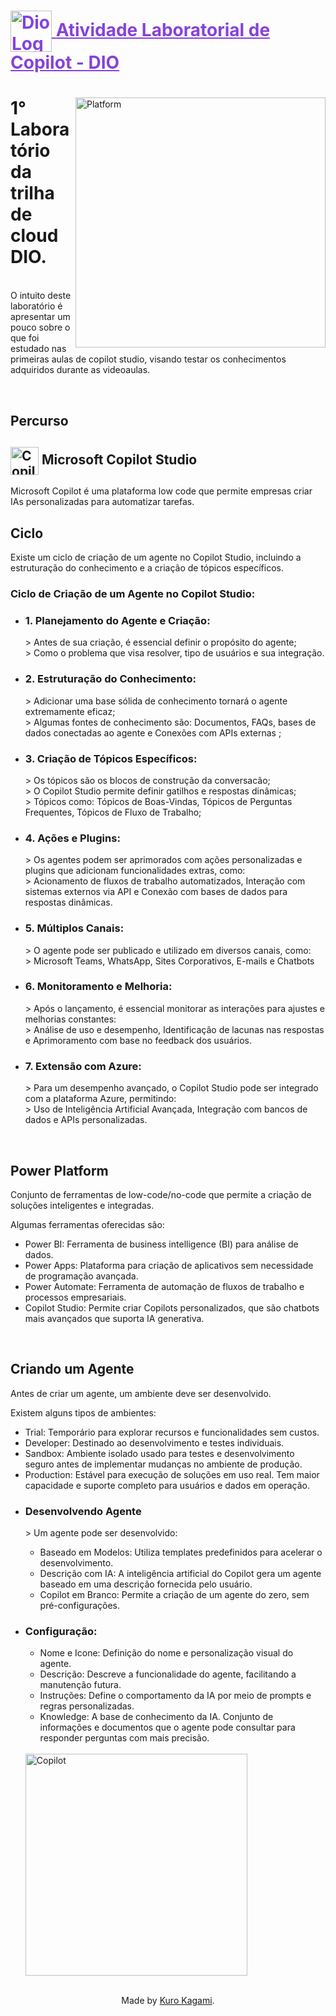 <h1>
    <a href="https://www.dio.me/" style="color:8542DB">
     <img align="center" alt="Dio Logo" width="66px" src="https://ac-landing-pages-user-uploads-production.s3.amazonaws.com/0000051657/a6176d56-6fab-496b-93a9-b95c0f49b56b.png">
    <span>Atividade Laboratorial de Copilot - DIO</span></a>
</h1>

<main>
<img align="right" alt="Platform" height="400" src="https://easi.net/sites/default/files/styles/inline_image/public/2024-08/power_automate.png?itok=spWtXFW8">
<p align="justify"><h1> 1° Laboratório da trilha de cloud DIO.</h1>
<br/>
O intuito deste laboratório é apresentar um pouco sobre o que foi estudado nas primeiras aulas de copilot studio, visando testar os conhecimentos adquiridos durante as videoaulas.
</p>
</main>

<article>
<br/>
<h1>Percurso</h1>

<h2>
    <img align="center" alt="Copilot Logo" width="45px" src="https://brandlogos.net/wp-content/uploads/2023/09/microsoft_copilot-logo_brandlogos.net_zaqzr.png"> Microsoft Copilot Studio
</h2>
<p>Microsoft Copilot é uma plataforma low code que permite empresas criar IAs personalizadas para automatizar tarefas.</p>
<p align="justify">
<h2>Ciclo</h2>
</p>
Existe um ciclo de criação de um agente no Copilot Studio, incluindo a estruturação do conhecimento e a criação de tópicos específicos.<br>
<h3>Ciclo de Criação de um Agente no Copilot Studio:</h3> 
<ul>
    <li><h3 align="justify"> 1. Planejamento do Agente e Criação:</h3>
    > Antes de sua criação, é essencial definir o propósito do agente;<br/> > Como o problema que visa resolver, tipo de usuários e sua integração.
    </li> 
    <li><h3 align="justify"> 2. Estruturação do Conhecimento:</h3>
    > Adicionar uma base sólida de conhecimento tornará o agente extremamente eficaz;<br/> 
    > Algumas fontes de conhecimento são: Documentos, FAQs, bases de dados conectadas ao agente e Conexões com APIs externas ; <br/>
    </li>
    <li><h3 align="justify"> 3. Criação de Tópicos Específicos:</h3>
    > Os tópicos são os blocos de construção da conversacão;<br/> 
    > O Copilot Studio permite definir gatilhos e respostas dinâmicas;<br>
    > Tópicos como: Tópicos de Boas-Vindas, Tópicos de Perguntas Frequentes, Tópicos de Fluxo de Trabalho;<br>
    </li>
    <li><h3 align="justify"> 4. Ações e Plugins:</h3>
    > Os agentes podem ser aprimorados com ações personalizadas e plugins que adicionam funcionalidades extras, como:<br/> 
    > Acionamento de fluxos de trabalho automatizados, Interação com sistemas externos via API e Conexão com bases de dados para respostas dinâmicas.<br>
    </li>
    <li><h3 align="justify"> 5. Múltiplos Canais:</h3>
    > O agente pode ser publicado e utilizado em diversos canais, como:<br/> 
    > Microsoft Teams, WhatsApp, Sites Corporativos, E-mails e Chatbots<br>
    </li>
    <li><h3 align="justify"> 6. Monitoramento e Melhoria:</h3>
    > Após o lançamento, é essencial monitorar as interações para ajustes e melhorias constantes:<br/> 
    > Análise de uso e desempenho, Identificação de lacunas nas respostas e Aprimoramento com base no feedback dos usuários.<br>
    </li>
    <li><h3 align="justify"> 7. Extensão com Azure:</h3>
    > Para um desempenho  avançado, o Copilot Studio pode ser integrado com a plataforma Azure, permitindo:<br/> 
    > Uso de Inteligência Artificial Avançada, Integração com bancos de dados e APIs personalizadas.<br>
    </li>
</ul>
<br/>
<h2>Power Platform</h2>
<p>Conjunto de ferramentas de low-code/no-code que permite a criação de soluções inteligentes e integradas.</p>
Algumas ferramentas oferecidas são: 
<ul>
    <li>Power BI: Ferramenta de business intelligence (BI) para análise de dados.</li>
    <li>Power Apps: Plataforma para criação de aplicativos sem necessidade de programação avançada.</li>
    <li>Power Automate: Ferramenta de automação de fluxos de trabalho e processos empresariais.</li>
    <li>Copilot Studio: Permite criar Copilots personalizados, que são chatbots mais avançados que suporta IA generativa.</li>
</ul>

<br/>

<h2>Criando um Agente</h2>
<p>Antes de criar um agente, um ambiente deve ser desenvolvido.</p>
Existem alguns tipos de ambientes:
<ul>
    <li>Trial: Temporário para explorar recursos e funcionalidades sem custos.</li>
    <li>Developer: Destinado ao desenvolvimento e testes individuais.</li>
    <li>Sandbox: Ambiente isolado usado para testes e desenvolvimento seguro antes de implementar mudanças no ambiente de produção.</li>
    <li>Production: Estável para execução de soluções em uso real. Tem maior capacidade e suporte completo para usuários e dados em operação.</li>
</ul>
<ul>
    <li><h3 align="justify"> Desenvolvendo Agente</h3>
    > Um agente pode ser desenvolvido:<br/> 
    </li>
    <ul>
        <li>Baseado em Modelos: Utiliza templates predefinidos para acelerar o desenvolvimento.</li>
        <li>Descrição com IA: A inteligência artificial do Copilot gera um agente baseado em uma descrição fornecida pelo usuário.</li>
        <li>Copilot em Branco: Permite a criação de um agente do zero, sem pré-configurações.</li>
    </ul>
    <li><h3 align="justify"> Configuração:</h3>
    <ul>
        <li>Nome e Icone: Definição do nome e personalização visual do agente.</li>
        <li>Descrição: Descreve a funcionalidade do agente, facilitando a manutenção futura.</li>
        <li>Instruções: Define o comportamento da IA por meio de prompts e regras personalizadas.</li>
        <li>Knowledge: A base de conhecimento da IA. Conjunto de informações e documentos que o agente pode consultar para responder perguntas com mais precisão.</li>
    </ul>
    </li> 
    <br/>
    <img src="https://www.microsoft.com/en-us/microsoft-copilot/blog/wp-content/uploads/2023/11/Copilot-Studio-Home-1.png" alt="Copilot" height="355px">
</article>
  
<br />

<div align="center">Made by <a href="https://github.com/kurokagami/">Kuro Kagami</a>.</div>
